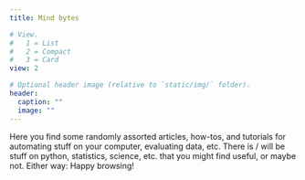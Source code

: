 ```yaml
---
title: Mind bytes

# View.
#   1 = List
#   2 = Compact
#   3 = Card
view: 2

# Optional header image (relative to `static/img/` folder).
header:
  caption: ""
  image: ""
---
```


Here you find some randomly assorted articles, 
how-tos, and tutorials for automating stuff on your computer, 
evaluating data, etc. 
There is / will be stuff on python, statistics, science, etc.
that you might find useful, or maybe not. Either way:
Happy browsing!
